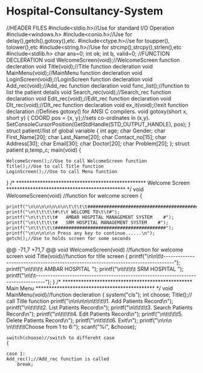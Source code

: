 # Hospital-Consultancy-System
//HEADER FILES
#include<stdio.h>//Use for standard I/O Operation
#include<windows.h>
#include<conio.h>//Use for delay(),getch(),gotoxy(),etc.
#include<ctype.h>//se for toupper(), tolower(),etc
#include<string.h>//Use for strcmp(),strcpy(),strlen(),etc
#include<stdlib.h>
char ans=0; 
int ok;
int b, valid=0;
//FUNCTION DECLERATION
void WelcomeScreen(void);//WelcomeScreen function decleration
void Title(void);//Title function decleration
void MainMenu(void);//MainMenu function decleration
void LoginScreen(void);//LoginScreen function decleration
void Add_rec(void);//Add_rec function declaration
void func_list();//function to list the patient details 
void Search_rec(void);//Search_rec function declaration
void Edit_rec(void);//Edit_rec function declaration
void Dlt_rec(void);//Dlt_rec function declaration
void ex_it(void);//exit function declaration
//Defines gotoxy() for ANSI C compilers.
void gotoxy(short x, short y) {
COORD pos = {x, y};//sets co-ordinates in (x,y).
SetConsoleCursorPosition(GetStdHandle(STD_OUTPUT_HANDLE), pos);
}
struct patient//list of global variable
{
	int age;
	char Gender;
	char First_Name[20];
	char Last_Name[20]; 
	char Contact_no[15];
	char Address[30];
	char Email[30];
	char Doctor[20];
	char Problem[20];
};
struct patient  p,temp_c;
main(void)
{
	
    WelcomeScreen();//Use to call WelcomeScreen function
	Title();//Use to call Title function
	LoginScreen();//Use to call Menu function
	
	
	
}
/* ************************************************* Welcome Screen ********************************************* */
void WelcomeScreen(void) //function for welcome screen
{

	printf("\n\n\n\n\n\n\n\t\t\t\t#########################################");
	printf("\n\t\t\t\t#\t\t WELCOME TO\t\t#");
	printf("\n\t\t\t\t#   AMBAR HOSPITAL MANAGEMENT SYSTEM    #");
	printf("\n\t\t\t\t#   SRM HOSPITAL MANAGEMENT SYSTEM    #");
	printf("\n\t\t\t\t#########################################");
	printf("\n\n\n\n\n Press any key to continue......\n");
	getch();//Use to holds screen for some seconds
@@ -71,7 +71,7 @@ void WelcomeScreen(void) //function for welcome screen
void Title(void)//function for title screen
{
	printf("\n\n\t\t----------------------------------------------------------------------------------");
	printf("\n\t\t\t\t       AMBAR HOSPITAL         ");
	printf("\n\t\t\t\t       SRM HOSPITAL         ");
	printf("\n\t\t----------------------------------------------------------------------------------");
}
/* ************************************************* Main Menu ********************************************* */
void MainMenu(void)//function decleration
{
	system("cls");
	int choose;
	Title();// call Title function
	printf("\n\n\n\n\n\t\t\t\t1. Add Patients Record\n");
	printf("\n\t\t\t\t2. List Patients Record\n");
	printf("\n\t\t\t\t3. Search Patients Record\n");
	printf("\n\t\t\t\t4. Edit Patients Record\n");
	printf("\n\t\t\t\t5. Delete Patients Record\n");
	printf("\n\t\t\t\t6. Exit\n");
	printf("\n\n\n \n\t\t\t\tChoose from 1 to 6:");
	scanf("%i", &choose);
	
	switch(choose)//switch to differeht case
	{
	
	case 1:
	Add_rec();//Add_rec function is called
    	break;
